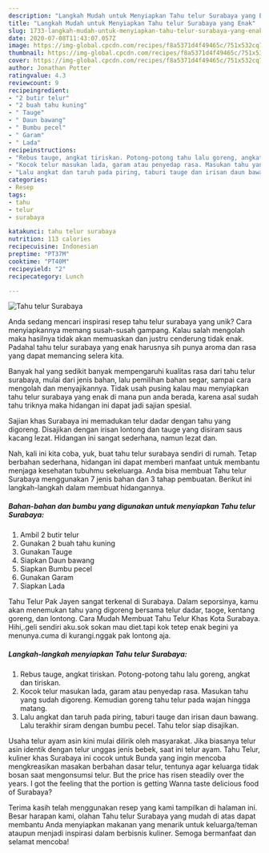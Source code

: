 ```yaml
---
description: "Langkah Mudah untuk Menyiapkan Tahu telur Surabaya yang Enak"
title: "Langkah Mudah untuk Menyiapkan Tahu telur Surabaya yang Enak"
slug: 1733-langkah-mudah-untuk-menyiapkan-tahu-telur-surabaya-yang-enak
date: 2020-07-08T11:43:07.057Z
image: https://img-global.cpcdn.com/recipes/f8a5371d4f49465c/751x532cq70/tahu-telur-surabaya-foto-resep-utama.jpg
thumbnail: https://img-global.cpcdn.com/recipes/f8a5371d4f49465c/751x532cq70/tahu-telur-surabaya-foto-resep-utama.jpg
cover: https://img-global.cpcdn.com/recipes/f8a5371d4f49465c/751x532cq70/tahu-telur-surabaya-foto-resep-utama.jpg
author: Jonathan Potter
ratingvalue: 4.3
reviewcount: 9
recipeingredient:
- "2 butir telur"
- "2 buah tahu kuning"
- " Tauge"
- " Daun bawang"
- " Bumbu pecel"
- " Garam"
- " Lada"
recipeinstructions:
- "Rebus tauge, angkat tiriskan. Potong-potong tahu lalu goreng, angkat dan tiriskan."
- "Kocok telur masukan lada, garam atau penyedap rasa. Masukan tahu yang sudah digoreng. Kemudian goreng tahu telur pada wajan hingga matang."
- "Lalu angkat dan taruh pada piring, taburi tauge dan irisan daun bawang. Lalu terakhir siram dengan bumbu pecel. Tahu telor siap disajikan."
categories:
- Resep
tags:
- tahu
- telur
- surabaya

katakunci: tahu telur surabaya 
nutrition: 113 calories
recipecuisine: Indonesian
preptime: "PT37M"
cooktime: "PT40M"
recipeyield: "2"
recipecategory: Lunch

---
```



![Tahu telur Surabaya](https://img-global.cpcdn.com/recipes/f8a5371d4f49465c/751x532cq70/tahu-telur-surabaya-foto-resep-utama.jpg)

Anda sedang mencari inspirasi resep tahu telur surabaya yang unik? Cara menyiapkannya memang susah-susah gampang. Kalau salah mengolah maka hasilnya tidak akan memuaskan dan justru cenderung tidak enak. Padahal tahu telur surabaya yang enak harusnya sih punya aroma dan rasa yang dapat memancing selera kita.

Banyak hal yang sedikit banyak mempengaruhi kualitas rasa dari tahu telur surabaya, mulai dari jenis bahan, lalu pemilihan bahan segar, sampai cara mengolah dan menyajikannya. Tidak usah pusing kalau mau menyiapkan tahu telur surabaya yang enak di mana pun anda berada, karena asal sudah tahu triknya maka hidangan ini dapat jadi sajian spesial.

Sajian khas Surabaya ini memadukan telur dadar dengan tahu yang digoreng. Disajikan dengan irisan lontong dan tauge yang disiram saus kacang lezat. Hidangan ini sangat sederhana, namun lezat dan.


Nah, kali ini kita coba, yuk, buat tahu telur surabaya sendiri di rumah. Tetap berbahan sederhana, hidangan ini dapat memberi manfaat untuk membantu menjaga kesehatan tubuhmu sekeluarga. Anda bisa membuat Tahu telur Surabaya menggunakan 7 jenis bahan dan 3 tahap pembuatan. Berikut ini langkah-langkah dalam membuat hidangannya.

<!--inarticleads1-->

##### Bahan-bahan dan bumbu yang digunakan untuk menyiapkan Tahu telur Surabaya:

1. Ambil 2 butir telur
1. Gunakan 2 buah tahu kuning
1. Gunakan  Tauge
1. Siapkan  Daun bawang
1. Siapkan  Bumbu pecel
1. Gunakan  Garam
1. Siapkan  Lada


Tahu Telur Pak Jayen sangat terkenal di Surabaya. Dalam seporsinya, kamu akan menemukan tahu yang digoreng bersama telur dadar, taoge, kentang goreng, dan lontong. Cara Mudah Membuat Tahu Telur Khas Kota Surabaya. Hihi,.geli sendiri aku.sok sokan mau diet.tapi kok tetep enak begini ya menunya.cuma di kurangi.nggak pak lontong aja. 

<!--inarticleads2-->

##### Langkah-langkah menyiapkan Tahu telur Surabaya:

1. Rebus tauge, angkat tiriskan. Potong-potong tahu lalu goreng, angkat dan tiriskan.
1. Kocok telur masukan lada, garam atau penyedap rasa. Masukan tahu yang sudah digoreng. Kemudian goreng tahu telur pada wajan hingga matang.
1. Lalu angkat dan taruh pada piring, taburi tauge dan irisan daun bawang. Lalu terakhir siram dengan bumbu pecel. Tahu telor siap disajikan.


Usaha telur ayam asin kini mulai dilirik oleh masyarakat. Jika biasanya telur asin identik dengan telur unggas jenis bebek, saat ini telur ayam. Tahu Telur, kuliner khas Surabaya ini cocok untuk Bunda yang ingin mencoba mengkreasikan masakan berbahan dasar telur, tentunya agar keluarga tidak bosan saat mengonsumsi telur. But the price has risen steadily over the years. I got the feeling that the portion is getting Wanna taste delicious food of Surabaya? 

Terima kasih telah menggunakan resep yang kami tampilkan di halaman ini. Besar harapan kami, olahan Tahu telur Surabaya yang mudah di atas dapat membantu Anda menyiapkan makanan yang menarik untuk keluarga/teman ataupun menjadi inspirasi dalam berbisnis kuliner. Semoga bermanfaat dan selamat mencoba!
